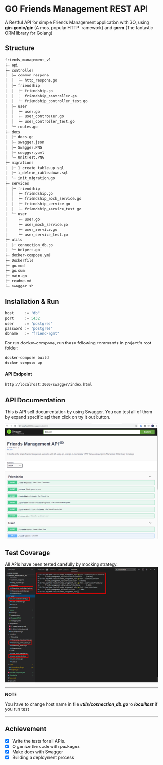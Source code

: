 # GO Friends Management REST API
A Restful API for simple Friends Management application with GO, using **gin-gonic/gin** (A most popular HTTP framework) and **gorm** (The fantastic ORM library for Golang)

## Structure

```bash
friends_management_v2                   
├─ api                                  
├─ controller                           
│  ├─ common_respone                    
│  │  └─ http_respone.go                
│  ├─ friendship                        
│  │  ├─ friendship.go                  
│  │  ├─ friendship_controller.go       
│  │  └─ friendship_controller_test.go  
│  ├─ user                              
│  │  ├─ user.go                        
│  │  ├─ user_controller.go             
│  │  └─ user_controller_test.go        
│  └─ routes.go                         
├─ docs                                 
│  ├─ docs.go                           
│  ├─ swagger.json                      
│  ├─ Swagger.PNG                       
│  ├─ swagger.yaml                      
│  └─ UnitTest.PNG                      
├─ migrations                           
│  ├─ 1_create_table.up.sql             
│  ├─ 1_delete_table.down.sql           
│  └─ init_migration.go                 
├─ services                             
│  ├─ friendship                        
│  │  ├─ friendship.go                  
│  │  ├─ friendship_mock_service.go     
│  │  ├─ friendship_service.go          
│  │  └─ friendship_service_test.go     
│  └─ user                              
│     ├─ user.go                        
│     ├─ user_mock_service.go           
│     ├─ user_service.go                
│     └─ user_service_test.go           
├─ utils                                
│  ├─ connection_db.go                  
│  └─ helpers.go                        
├─ docker-compose.yml                   
├─ Dockerfile                           
├─ go.mod                               
├─ go.sum                               
├─ main.go                              
├─ readme.md                            
└─ swagger.sh                           

```

## Installation & Run
```go
host     := "db"
port     := 5432
user     := "postgres"
password := "postgres"
dbname   := "friend-mgmt"
```

For run docker-compose, run these following commands in project's root folder:

```bash
docker-compose build
docker-compose up
```

#### API Endpoint
```bash
http://localhost:3000/swagger/index.html
```

## API Documentation
This is API self documentation by using Swagger. You can test all of them by expand specific api then click on try it out button.

![Swagger API Documentation](docs/Swagger.PNG)

## Test Coverage
All APIs have been tested carefully by mocking strategy. 
![Swagger API Documentation](docs/UnitTest.PNG)

---
**NOTE**

You have to change host name in file ***utils/connection_db.go*** to ***localhost*** if you run test

---


## Achievement

- [x] Write the tests for all APIs.
- [x] Organize the code with packages
- [x] Make docs with Swagger
- [x] Building a deployment process 